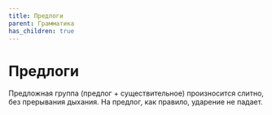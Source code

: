 ```yaml
---
title: Предлоги
parent: Грамматика
has_children: true
---
```


# Предлоги

Предложная группа (предлог + существительное) произносится слитно, без
прерывания дыхания.  На предлог, как правило, ударение не падает.
